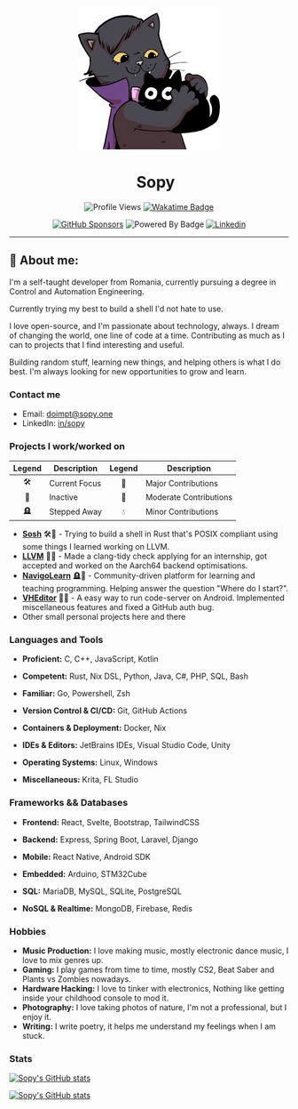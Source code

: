 <div align="center">

![cat holding cat plushie](./theCat.png)

<div id="user-content-toc">
  <ul align="center" style="list-style: none;">
    <summary>
      <h1>Sopy</h1>
    </summary>
  </ul>
</div>

![Profile Views](https://komarev.com/ghpvc/?username=sopyb&color=EE5599&style=for-the-badge)
[![Wakatime Badge](https://wakatime.com/badge/user/ea1ae654-23a7-4c9d-8111-e626caca9a28.svg?style=for-the-badge)](https://wakatime.com/@ea1ae654-23a7-4c9d-8111-e626caca9a28)

[![GitHub Sponsors](https://img.shields.io/github/sponsors/sopyb?style=for-the-badge&color=%23DD5599)](https://github.com/sponsors/sopyb)
![Powered By Badge](https://img.shields.io/badge/Powered_by-caffeine-%236F4E37?style=for-the-badge&logo=buymeacoffee&logoColor=FFF)
[![Linkedin](https://img.shields.io/badge/LinkedIn-0A66C2?logo=linkedin&logoColor=fff&style=for-the-badge&label=in/sopy)](https://linkedin.com/in/sopy)
</div>

--- 

## 👤 About me:

I'm a self-taught developer from Romania, currently pursuing a degree in Control and Automation Engineering.

Currently trying my best to build a shell I'd not hate to use.

I love open-source, and I'm passionate about technology, always. I dream of changing the world, one line of code at a time. Contributing as much as I can to projects that I find interesting and useful.

Building random stuff, learning new things, and helping others is what I do best. I'm always looking for new opportunities to grow and learn.

### Contact me

- Email: [doimpt@sopy.one](mailto:doimpt@sopy.one)
- LinkedIn: [in/sopy](https://www.linkedin.com/in/sopy/)

### Projects I work/worked on

<p align="center">

| Legend  | Description   | Legend | Description            |
|:-------:|---------------|:------:|------------------------|
|   🛠️   | Current Focus |   🌲   | Major Contributions    |
|   🔕    | Inactive      |   🌱   | Moderate Contributions |
|   🪦    | Stepped Away  |   💧   | Minor Contributions    |
</p>

- **[Sosh](https://github.com/sopyb/sosh)** 🛠️🌲 - Trying to build a shell in Rust that's POSIX compliant using some things I learned working on LLVM.
- **[LLVM](https://github.com/llvm/llvm-project)** 🔕💧 - Made a clang-tidy check applying for an internship, got accepted and worked on the Aarch64 backend optimisations.
- **[NavigoLearn](https://github.com/navigolearn)** 🪦🌲 - Community-driven platform for learning and teaching programming. Helping answer the question "Where do I start?".
- **[VHEditor](https://github.com/vhqtvn/VHEditor-Android)** 🔕🌱 - A easy way to run code-server on Android. Implemented miscellaneous features and fixed a GitHub auth bug.
- Other small personal projects here and there

### Languages and Tools

- **Proficient:** C, C++, JavaScript, Kotlin
- **Competent:** Rust, Nix DSL, Python, Java, C#, PHP, SQL, Bash
- **Familiar:** Go, Powershell, Zsh


- **Version Control & CI/CD:** Git, GitHub Actions
- **Containers & Deployment:** Docker, Nix
- **IDEs & Editors:** JetBrains IDEs, Visual Studio Code, Unity
- **Operating Systems:** Linux, Windows
- **Miscellaneous:** Krita, FL Studio

### Frameworks && Databases
- **Frontend:** React, Svelte, Bootstrap, TailwindCSS
- **Backend:** Express, Spring Boot, Laravel, Django
- **Mobile:** React Native, Android SDK
- **Embedded:** Arduino, STM32Cube

- **SQL:** MariaDB, MySQL, SQLite, PostgreSQL
- **NoSQL & Realtime:** MongoDB, Firebase, Redis

### Hobbies

- **Music Production:** I love making music, mostly electronic dance music, I love to mix genres up.
- **Gaming:** I play games from time to time, mostly CS2, Beat Saber and Plants vs Zombies nowadays.
- **Hardware Hacking:** I love to tinker with electronics, Nothing like getting inside your childhood console to mod it.
- **Photography:** I love taking photos of nature, I'm not a professional, but I enjoy it.
- **Writing:** I write poetry, it helps me understand my feelings when I am stuck.

### Stats

[![Sopy's GitHub stats](https://github-readme-stats.vercel.app/api?username=sopyb&show_icons=true&theme=midnight-purple&custom_title=Sopy's+GitHub+stats)](https://github.com/anuraghazra/github-readme-stats)

[![Sopy's GitHub stats](https://github-readme-stats-one-bice.vercel.app/api/top-langs/?username=sopyb&role=OWNER,COLLABORATOR&langs_count=10&layout=compact&hide=cmake,html,css&theme=midnight-purple)](https://github.com/anuraghazra/github-readme-stats)
